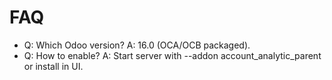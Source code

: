 # FAQ

- Q: Which Odoo version? A: 16.0 (OCA/OCB packaged).
- Q: How to enable? A: Start server with --addon account_analytic_parent or install in UI.
